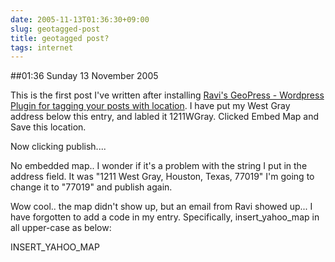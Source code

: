 ```yaml
---
date: 2005-11-13T01:36:30+09:00
slug: geotagged-post
title: geotagged post?
tags: internet
---
```


##01:36 Sunday 13 November 2005

This is the first post I've written after installing [Ravi's GeoPress - Wordpress Plugin for tagging your posts with location](http://www.dronamraju.com/blog/2005/11/geopress-wordpress-plugin-for-tagging-your-posts-with-location-info.html).  I have put my West Gray address below this entry, and labled it 1211WGray.  Clicked Embed Map and Save this location.

Now clicking publish....

No embedded map..  I wonder if it's a problem with the string I put in the address field.  It was "1211 West Gray, Houston, Texas, 77019"   I'm going to change it to "77019" and publish again.

Wow cool..   the map didn't show up, but an email from Ravi showed up... I have forgotten to add a code in my entry.
Specifically, insert_yahoo_map in all upper-case as below:

INSERT_YAHOO_MAP
